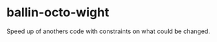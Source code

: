 ballin-octo-wight
=================

Speed up of anothers code with constraints on what could be changed.
